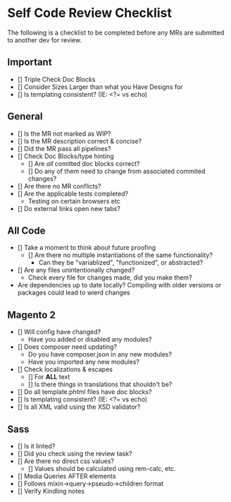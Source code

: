 # Self Code Review Checklist

The following is a checklist to be completed before any MRs are submitted to another dev for review.

## Important

- [] Triple Check Doc Blocks
- [] Consider Sizes Larger than what you Have Designs for
- [] Is templating consistent? (IE: <?= vs echo)

## General

- [] Is the MR not marked as WIP?
- [] Is the MR description correct & concise?
- [] Did the MR pass all pipelines?
- [] Check Doc Blocks/type hinting
  - [] Are _all_ comitted doc blocks correct?
  - [] Do any of them need to change from associated commited changes?
- [] Are there no MR conflicts?
- [] Are the applicable tests completed?
  - Testing on certain browsers etc
- [] Do external links open new tabs?

## All Code

- [] Take a moment to think about future proofing
  - [] Are there no multiple instantiations of the same functionality?
    - Can they be "variablized", "functionized", or abstracted?
- [] Are any files unintentionally changed?
  - Check every file for changes made, did you make them?
- Are dependencies up to date locally? Compiling with older versions or packages could lead to wierd changes

## Magento 2

- [] Will config have changed?
  - Have you added or disabled any modules?
- [] Does composer need updating?
  - Do you have composer.json in any new modules?
  - Have you imported any new modules?
- [] Check localizations & escapes
  - [] For **ALL** text
  - [] Is there things in translations that shouldn't be?
- [] Do all template.phtml files have doc blocks?
- [] Is templating consistent? (IE: <?= vs echo)
- [] Is all XML valid using the XSD validator?

## Sass

- [] Is it linted?
- [] Did you check using the review task?
- [] Are there no direct css values?
  - [] Values should be calculated using rem-calc, etc.
- [] Media Queries AFTER elements
- [] Follows mixin->query->pseudo->children format
- [] Verify Kindling notes
